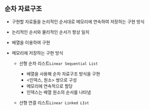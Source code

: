 ## 순차 자료구조

- 구현할 자료들을 논리적인 순서대로 메모리에 연속하여 저장하는 구현 방식

- 논리적인 순서와 물리적인 순서가 항상 일치

- 배열을 이용하여 구현

- 메모리에 저장하는 구현 방식

  - 선형 순차 리스트`Linear Sequential List`

    - 배열을 사용해 순차 자료구조 방식을 구현
    - <인덱스, 원소> 쌍으로 구성
    - 메모리에 연속적으로 할당
    - 인덱스는 배열 원소의 순서를 나타냄

  - 선형 연결 리스트`Linear Linked LIst`

    